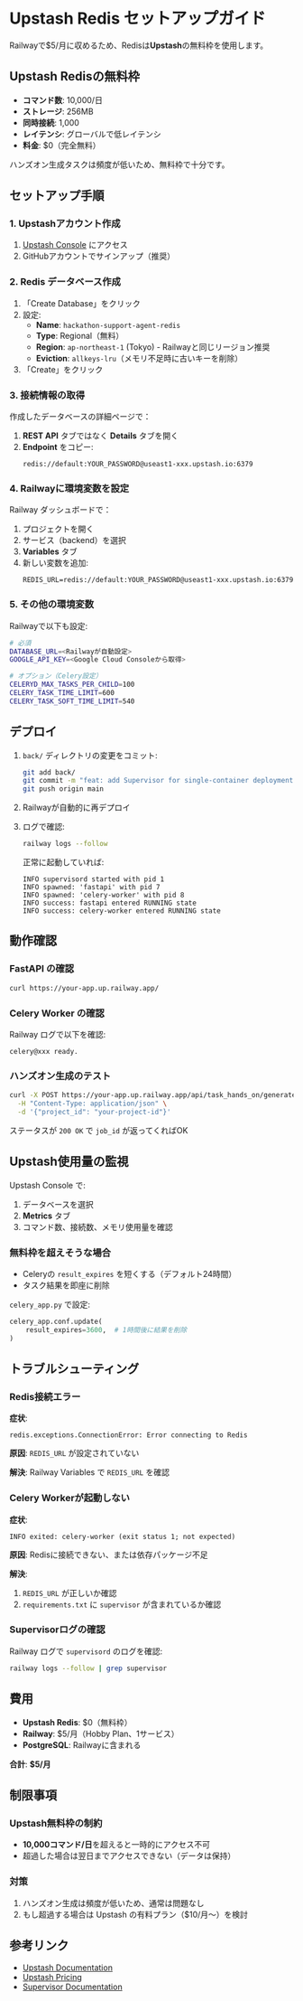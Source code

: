 # Upstash Redis セットアップガイド

Railwayで$5/月に収めるため、Redisは**Upstash**の無料枠を使用します。

## Upstash Redisの無料枠

- **コマンド数**: 10,000/日
- **ストレージ**: 256MB
- **同時接続**: 1,000
- **レイテンシ**: グローバルで低レイテンシ
- **料金**: $0（完全無料）

ハンズオン生成タスクは頻度が低いため、無料枠で十分です。

## セットアップ手順

### 1. Upstashアカウント作成

1. [Upstash Console](https://console.upstash.com/) にアクセス
2. GitHubアカウントでサインアップ（推奨）

### 2. Redis データベース作成

1. 「Create Database」をクリック
2. 設定:
   - **Name**: `hackathon-support-agent-redis`
   - **Type**: Regional（無料）
   - **Region**: `ap-northeast-1` (Tokyo) - Railwayと同じリージョン推奨
   - **Eviction**: `allkeys-lru`（メモリ不足時に古いキーを削除）
3. 「Create」をクリック

### 3. 接続情報の取得

作成したデータベースの詳細ページで：

1. **REST API** タブではなく **Details** タブを開く
2. **Endpoint** をコピー:
   ```
   redis://default:YOUR_PASSWORD@useast1-xxx.upstash.io:6379
   ```

### 4. Railwayに環境変数を設定

Railway ダッシュボードで：

1. プロジェクトを開く
2. サービス（backend）を選択
3. **Variables** タブ
4. 新しい変数を追加:
   ```
   REDIS_URL=redis://default:YOUR_PASSWORD@useast1-xxx.upstash.io:6379
   ```

### 5. その他の環境変数

Railwayで以下も設定:

```bash
# 必須
DATABASE_URL=<Railwayが自動設定>
GOOGLE_API_KEY=<Google Cloud Consoleから取得>

# オプション（Celery設定）
CELERYD_MAX_TASKS_PER_CHILD=100
CELERY_TASK_TIME_LIMIT=600
CELERY_TASK_SOFT_TIME_LIMIT=540
```

## デプロイ

1. `back/` ディレクトリの変更をコミット:
   ```bash
   git add back/
   git commit -m "feat: add Supervisor for single-container deployment"
   git push origin main
   ```

2. Railwayが自動的に再デプロイ

3. ログで確認:
   ```bash
   railway logs --follow
   ```

   正常に起動していれば:
   ```
   INFO supervisord started with pid 1
   INFO spawned: 'fastapi' with pid 7
   INFO spawned: 'celery-worker' with pid 8
   INFO success: fastapi entered RUNNING state
   INFO success: celery-worker entered RUNNING state
   ```

## 動作確認

### FastAPI の確認

```bash
curl https://your-app.up.railway.app/
```

### Celery Worker の確認

Railway ログで以下を確認:
```
celery@xxx ready.
```

### ハンズオン生成のテスト

```bash
curl -X POST https://your-app.up.railway.app/api/task_hands_on/generate_all \
  -H "Content-Type: application/json" \
  -d '{"project_id": "your-project-id"}'
```

ステータスが `200 OK` で `job_id` が返ってくればOK

## Upstash使用量の監視

Upstash Console で:
1. データベースを選択
2. **Metrics** タブ
3. コマンド数、接続数、メモリ使用量を確認

### 無料枠を超えそうな場合

- Celeryの `result_expires` を短くする（デフォルト24時間）
- タスク結果を即座に削除

`celery_app.py` で設定:
```python
celery_app.conf.update(
    result_expires=3600,  # 1時間後に結果を削除
)
```

## トラブルシューティング

### Redis接続エラー

**症状**:
```
redis.exceptions.ConnectionError: Error connecting to Redis
```

**原因**: `REDIS_URL` が設定されていない

**解決**: Railway Variables で `REDIS_URL` を確認

### Celery Workerが起動しない

**症状**:
```
INFO exited: celery-worker (exit status 1; not expected)
```

**原因**: Redisに接続できない、または依存パッケージ不足

**解決**:
1. `REDIS_URL` が正しいか確認
2. `requirements.txt` に `supervisor` が含まれているか確認

### Supervisorログの確認

Railway ログで `supervisord` のログを確認:
```bash
railway logs --follow | grep supervisor
```

## 費用

- **Upstash Redis**: $0（無料枠）
- **Railway**: $5/月（Hobby Plan、1サービス）
- **PostgreSQL**: Railwayに含まれる

**合計**: **$5/月**

## 制限事項

### Upstash無料枠の制約

- **10,000コマンド/日**を超えると一時的にアクセス不可
- 超過した場合は翌日までアクセスできない（データは保持）

### 対策

1. ハンズオン生成は頻度が低いため、通常は問題なし
2. もし超過する場合は Upstash の有料プラン（$10/月〜）を検討

## 参考リンク

- [Upstash Documentation](https://docs.upstash.com/redis)
- [Upstash Pricing](https://upstash.com/pricing)
- [Supervisor Documentation](http://supervisord.org/)
